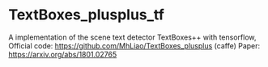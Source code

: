 # TextBoxes_plusplus_tf
A implementation of the scene text detector TextBoxes++ with tensorflow, Official code: https://github.com/MhLiao/TextBoxes_plusplus (caffe) Paper: https://arxiv.org/abs/1801.02765
